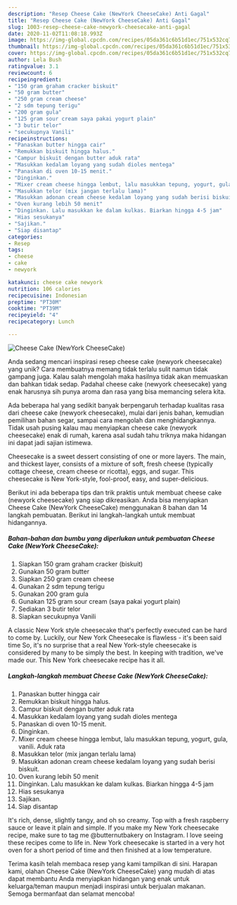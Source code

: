 ```yaml
---
description: "Resep Cheese Cake (NewYork CheeseCake) Anti Gagal"
title: "Resep Cheese Cake (NewYork CheeseCake) Anti Gagal"
slug: 1003-resep-cheese-cake-newyork-cheesecake-anti-gagal
date: 2020-11-02T11:08:18.993Z
image: https://img-global.cpcdn.com/recipes/05da361c6b51d1ec/751x532cq70/cheese-cake-newyork-cheesecake-foto-resep-utama.jpg
thumbnail: https://img-global.cpcdn.com/recipes/05da361c6b51d1ec/751x532cq70/cheese-cake-newyork-cheesecake-foto-resep-utama.jpg
cover: https://img-global.cpcdn.com/recipes/05da361c6b51d1ec/751x532cq70/cheese-cake-newyork-cheesecake-foto-resep-utama.jpg
author: Lela Bush
ratingvalue: 3.1
reviewcount: 6
recipeingredient:
- "150 gram graham cracker biskuit"
- "50 gram butter"
- "250 gram cream cheese"
- "2 sdm tepung terigu"
- "200 gram gula"
- "125 gram sour cream saya pakai yogurt plain"
- "3 butir telor"
- "secukupnya Vanili"
recipeinstructions:
- "Panaskan butter hingga cair"
- "Remukkan biskuit hingga halus."
- "Campur biskuit dengan butter aduk rata"
- "Masukkan kedalam loyang yang sudah dioles mentega"
- "Panaskan di oven 10-15 menit."
- "Dinginkan."
- "Mixer cream cheese hingga lembut, lalu masukkan tepung, yogurt, gula, vanili. Aduk rata"
- "Masukkan telor (mix jangan terlalu lama)"
- "Masukkan adonan cream cheese kedalam loyang yang sudah berisi biskuit."
- "Oven kurang lebih 50 menit"
- "Dinginkan. Lalu masukkan ke dalam kulkas. Biarkan hingga 4-5 jam"
- "Hias sesukanya"
- "Sajikan."
- "Siap disantap"
categories:
- Resep
tags:
- cheese
- cake
- newyork

katakunci: cheese cake newyork 
nutrition: 106 calories
recipecuisine: Indonesian
preptime: "PT30M"
cooktime: "PT39M"
recipeyield: "4"
recipecategory: Lunch

---
```



![Cheese Cake (NewYork CheeseCake)](https://img-global.cpcdn.com/recipes/05da361c6b51d1ec/751x532cq70/cheese-cake-newyork-cheesecake-foto-resep-utama.jpg)

Anda sedang mencari inspirasi resep cheese cake (newyork cheesecake) yang unik? Cara membuatnya memang tidak terlalu sulit namun tidak gampang juga. Kalau salah mengolah maka hasilnya tidak akan memuaskan dan bahkan tidak sedap. Padahal cheese cake (newyork cheesecake) yang enak harusnya sih punya aroma dan rasa yang bisa memancing selera kita.

Ada beberapa hal yang sedikit banyak berpengaruh terhadap kualitas rasa dari cheese cake (newyork cheesecake), mulai dari jenis bahan, kemudian pemilihan bahan segar, sampai cara mengolah dan menghidangkannya. Tidak usah pusing kalau mau menyiapkan cheese cake (newyork cheesecake) enak di rumah, karena asal sudah tahu triknya maka hidangan ini dapat jadi sajian istimewa.

Cheesecake is a sweet dessert consisting of one or more layers. The main, and thickest layer, consists of a mixture of soft, fresh cheese (typically cottage cheese, cream cheese or ricotta), eggs, and sugar. This cheesecake is New York-style, fool-proof, easy, and super-delicious.


Berikut ini ada beberapa tips dan trik praktis untuk membuat cheese cake (newyork cheesecake) yang siap dikreasikan. Anda bisa menyiapkan Cheese Cake (NewYork CheeseCake) menggunakan 8 bahan dan 14 langkah pembuatan. Berikut ini langkah-langkah untuk membuat hidangannya.

<!--inarticleads1-->

##### Bahan-bahan dan bumbu yang diperlukan untuk pembuatan Cheese Cake (NewYork CheeseCake):

1. Siapkan 150 gram graham cracker (biskuit)
1. Gunakan 50 gram butter
1. Siapkan 250 gram cream cheese
1. Gunakan 2 sdm tepung terigu
1. Gunakan 200 gram gula
1. Gunakan 125 gram sour cream (saya pakai yogurt plain)
1. Sediakan 3 butir telor
1. Siapkan secukupnya Vanili


A classic New York style cheesecake that&#39;s perfectly executed can be hard to come by. Luckily, our New York Cheesecake is flawless - it&#39;s been said time So, it&#39;s no surprise that a real New York-style cheesecake is considered by many to be simply the best. In keeping with tradition, we&#39;ve made our. This New York cheesecake recipe has it all. 

<!--inarticleads2-->

##### Langkah-langkah membuat Cheese Cake (NewYork CheeseCake):

1. Panaskan butter hingga cair
1. Remukkan biskuit hingga halus.
1. Campur biskuit dengan butter aduk rata
1. Masukkan kedalam loyang yang sudah dioles mentega
1. Panaskan di oven 10-15 menit.
1. Dinginkan.
1. Mixer cream cheese hingga lembut, lalu masukkan tepung, yogurt, gula, vanili. Aduk rata
1. Masukkan telor (mix jangan terlalu lama)
1. Masukkan adonan cream cheese kedalam loyang yang sudah berisi biskuit.
1. Oven kurang lebih 50 menit
1. Dinginkan. Lalu masukkan ke dalam kulkas. Biarkan hingga 4-5 jam
1. Hias sesukanya
1. Sajikan.
1. Siap disantap


It&#39;s rich, dense, slightly tangy, and oh so creamy. Top with a fresh raspberry sauce or leave it plain and simple. If you make my New York cheesecake recipe, make sure to tag me @butternutbakery on Instagram. I love seeing these recipes come to life in. New York cheesecake is started in a very hot oven for a short period of time and then finished at a low temperature. 

Terima kasih telah membaca resep yang kami tampilkan di sini. Harapan kami, olahan Cheese Cake (NewYork CheeseCake) yang mudah di atas dapat membantu Anda menyiapkan hidangan yang enak untuk keluarga/teman maupun menjadi inspirasi untuk berjualan makanan. Semoga bermanfaat dan selamat mencoba!
